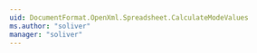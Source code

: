 ```yaml
---
uid: DocumentFormat.OpenXml.Spreadsheet.CalculateModeValues
ms.author: "soliver"
manager: "soliver"
---
```

